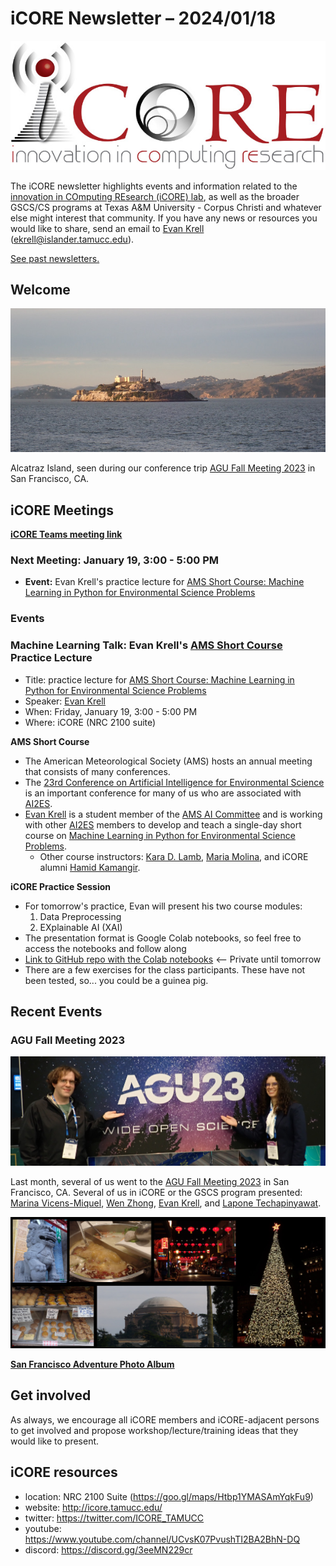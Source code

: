 # iCORE Newsletter – 2024/01/18

![logo](../img/logo_plain_sm.jpg)

The iCORE newsletter highlights events and information related to the [innovation in COmputing REsearch (iCORE) lab](https://icore.tamucc.edu/),
as well as the broader GSCS/CS programs at Texas A&M University - Corpus Christi and whatever else might interest that community.
If you have any news or resources you would like to share, send an email to [Evan Krell](https://scholar.google.com/citations?user=jLuwYGAAAAAJ&hl=en) (ekrell@islander.tamucc.edu).

[See past newsletters.](https://github.com/ekrell/icore_website/tree/main/news)

## Welcome

![Alcatraz](../img/sf_0.jpg)

Alcatraz Island, seen during our conference trip [AGU Fall Meeting 2023](https://www.agu.org/fall-meeting) in San Francisco, CA.

## iCORE Meetings

**[iCORE Teams meeting link](https://teams.microsoft.com/l/meetup-join/19%3Ameeting_NzFjYmU3NWQtYWM4OS00ZGE3LTk1NWEtZjU4NDMzODE5ZWZi%40thread.v2/0?context=%7B%22Tid%22%3A%2234cbfaf1-67a6-4781-a9ca-514eb2550b66%22%2C%22Oid%22%3A%22994c008b-0707-4f3c-8ac0-73b65e733430%22%2C%22MessageId%22%3A%220%22%7D)**

### Next Meeting: January 19, 3:00 - 5:00 PM

- **Event:** Evan Krell's practice lecture for [AMS Short Course: Machine Learning in Python for Environmental Science Problems](https://www.ametsoc.org/index.cfm/ams/education-careers/careers/professional-development/short-courses/machine-learning-in-python-for-environmental-science-problems2/)

### Events

### Machine Learning Talk: Evan Krell's [AMS Short Course](https://www.ametsoc.org/index.cfm/ams/education-careers/careers/professional-development/short-courses/machine-learning-in-python-for-environmental-science-problems2/) Practice Lecture

- Title: practice lecture for [AMS Short Course: Machine Learning in Python for Environmental Science Problems](https://www.ametsoc.org/index.cfm/ams/education-careers/careers/professional-development/short-courses/machine-learning-in-python-for-environmental-science-problems2/)
- Speaker: [Evan Krell](https://ekrell.github.io/)
- When: Friday, January 19, 3:00 - 5:00 PM
- Where: iCORE (NRC 2100 suite)

**AMS Short Course**

- The American Meteorological Society (AMS) hosts an annual meeting that consists of many conferences. 
- The [23rd Conference on Artificial Intelligence for Environmental Science](https://annual.ametsoc.org/index.cfm/2024/program-events/conferences-and-symposia/23rd-conference-on-artificial-intelligence-for-environmental-science/) is an important conference for many of us who are associated with [AI2ES]().
- [Evan Krell](https://ekrell.github.io/) is a student member of the [AMS AI Committee](https://www.ametsoc.org/index.cfm/stac/committees/committee-on-artificial-intelligence-applications-to-environmental-science/) and is working with other [AI2ES](https://www.ai2es.org/) members to develop and teach a single-day short course on [Machine Learning in Python for Environmental Science Problems](https://www.ametsoc.org/index.cfm/ams/education-careers/careers/professional-development/short-courses/machine-learning-in-python-for-environmental-science-problems2/).
  - Other course instructors: [Kara D. Lamb](https://kdlamb.github.io/), [Maria Molina](https://staff.ucar.edu/users/molina), and iCORE alumni [Hamid Kamangir](https://scholar.google.com/citations?user=YLYJGQ8AAAAJ&hl=en). 

**iCORE Practice Session**

- For tomorrow's practice, Evan will present his two course modules:
  1. Data Preprocessing
  2. EXplainable AI (XAI)
- The presentation format is Google Colab notebooks, so feel free to access the notebooks and follow along
- [Link to GitHub repo with the Colab notebooks](https://github.com/ekrell/ams_ai_shortcourse_2024)  <-- Private until tomorrow
- There are a few exercises for the class participants. These have not been tested, so... you could be a guinea pig. 

## Recent Events

### AGU Fall Meeting 2023

![Evan & Marina at AGU](../img/sf_1.jpg)

Last month, several of us went to the [AGU Fall Meeting 2023](https://www.agu.org/fall-meeting) in San Francisco, CA. 
Several of us in iCORE or the GSCS program presented: [Marina Vicens-Miquel](https://marinavicensmiquel.github.io/cv.html), [Wen Zhong](https://scholar.google.com/citations?user=Xj3uOfUAAAAJ&hl=en), [Evan Krell](), and [Lapone Techapinyawat](https://www.wesalab.com/team-members). 

![SF montage](../img/sf_2.jpg)

**[San Francisco Adventure Photo Album](../img/AGU_2023_SanFrancisco.pdf)**





## Get involved

As always, we encourage all iCORE members and iCORE-adjacent persons to get involved and propose workshop/lecture/training ideas that they would like to present.

## iCORE resources

- location: NRC 2100 Suite (https://goo.gl/maps/Htbp1YMASAmYqkFu9)
- website: http://icore.tamucc.edu/
- twitter: https://twitter.com/ICORE_TAMUCC
- youtube: https://www.youtube.com/channel/UCvsK07PvushTI2BA2BhN-DQ
- discord: https://discord.gg/3eeMN229cr
